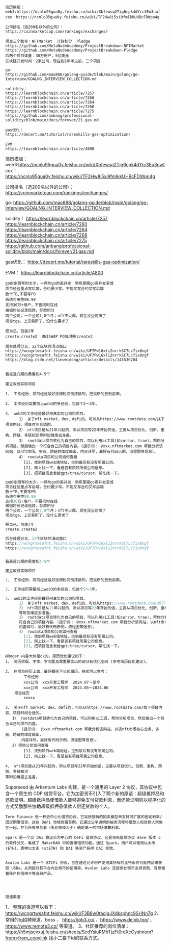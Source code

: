     简历模版：
    web3:https://ncnlo95gua0y.feishu.cn/wiki/Xbfewsq2Tig6cpk4dYrc3Eu3nwf
    cex：https://ncnlo95gua0y.feishu.cn/wiki/TF2Hw8i5xi9fmIkkUHBcFDWpn4g
    
    公司排名（选200名以外的公司）：
    https://coinmarketcap.com/rankings/exchanges/
	
	项目三个都写：NFTMarket  计算积分  Pledge 
	https://github.com/MetaNodeAcademy/ProjectBreakdown-NFTMarket
	https://github.com/MetaNodeAcademy/ProjectBreakdown-Pledge
	后两个项目体量：30万用户，5亿美元
	区块链开发时间：2家公司，现在到1年半之前，三个项目
    
    go:
    https://github.com/mao888/golang-guide/blob/main/golang/go-Interview/GOALNG_INTERVIEW_COLLECTION.md
    
    solidity： 
    https://learnblockchain.cn/article/7257
    https://learnblockchain.cn/article/7260
    https://learnblockchain.cn/article/7264
    https://learnblockchain.cn/article/7268
    https://learnblockchain.cn/article/7275
    https://github.com/anbang/professional-solidity/blob/main/docs/forever/21.gas.md
    
    gas优化：
    https://decert.me/tutorial/rareskills-gas-optimization/
    
    EVM：
    https://learnblockchain.cn/article/4800


















    
简历模版：
web3:https://ncnlo95gua0y.feishu.cn/wiki/Xbfewsq2Tig6cpk4dYrc3Eu3nwf
cex：https://ncnlo95gua0y.feishu.cn/wiki/TF2Hw8i5xi9fmIkkUHBcFDWpn4g

公司排名（选200名以外的公司）：
https://coinmarketcap.com/rankings/exchanges/

go:
https://github.com/mao888/golang-guide/blob/main/golang/go-Interview/GOALNG_INTERVIEW_COLLECTION.md

solidity： 
https://learnblockchain.cn/article/7257
https://learnblockchain.cn/article/7260
https://learnblockchain.cn/article/7264
https://learnblockchain.cn/article/7268
https://learnblockchain.cn/article/7275
https://github.com/anbang/professional-solidity/blob/main/docs/forever/21.gas.md

gas优化：
https://decert.me/tutorial/rareskills-gas-optimization/

EVM：
https://learnblockchain.cn/article/4800


    go的东西写的太少，一两句go的高并发：熟练掌握go高并发变成
    项目经验重点写后端，合约要少写。不能又写合约又写后端
    数十TB,不要写PB
    系统可用性99.99
    支持30万+用户，不要同时在线
    根据时长记录借款，存款积分
    两个公司，一个公司7,8个月；nft不火爆，现在没公司搞了
    项目tge，上交易所了，没什么需求了
    
    把自己，包装2年
    create,create2  UNISWAP POOL使用create2
    
    后台处理分叉，12个区块的滑动窗口
    https://wcngrtwsafnt.feishu.cn/wiki/UF7Pw16xli2nrrkSC7Lc7ix8ngf
    https://wcngrtwsafnt.feishu.cn/wiki/UF7Pw16xli2nrrkSC7Lc7ix8ngf
	https://blog.csdn.net/linweidong/article/details/145536204
    
    
    看最近几期的黑客松4-5个
    
    建立改成实际项目
    
    1、 工作经历、项目经验最好按照时间倒序排列，把最新的放到前面。
    
    2、 工作经历需要加上web3的多经验，包装个2～3年。
    
    3、 web3的工作经验最好用真实的公司和项目。
          1） 关于nft market、dex、defi的，可以从https://www.rootdata.com/找下项目内容、项目时间合适的。
          2） nft项目是从21年兴起的，所以项目写22年开始的话，主要从项目优化、创新、重构、跨链、多链知识等附加维度去准备。
          3） rootdata项目转化为自己的项目，可以利用ai工具(如cursor、trae)，帮你分析项目，然后输出一个符合自己的项目内容。(提示词： @xxx.nftmarket.com 帮我分析该网站，以nft市场、多链、跨链的维度输出，内容详尽，最好有代码示例，流程图等信息）。
          4） roodata项目和公司如何查看
            [1]、找到项目web端地址，拉到最后有没有所属公司。
            [2]、网上找一下，看是否有项目所属公司信息。
            [3]、把项目信息发给gpt/trae/cursor，帮忙找一下。

```go
go的东西写的太少，一两句go的高并发：熟练掌握go高并发变成
项目经验重点写后端，合约要少写。不能又写合约又写后端
数十TB,不要写PB
系统可用性99.99
支持30万+用户，不要同时在线
根据时长记录借款，存款积分
两个公司，一个公司7,8个月；nft不火爆，现在没公司搞了
项目tge，上交易所了，没什么需求了

把自己，包装2年
create,create2

后台处理分叉，12个区块的滑动窗口
https://wcngrtwsafnt.feishu.cn/wiki/UF7Pw16xli2nrrkSC7Lc7ix8ngf
https://wcngrtwsafnt.feishu.cn/wiki/UF7Pw16xli2nrrkSC7Lc7ix8ngf


看最近几期的黑客松4-5个

建立改成实际项目

1、 工作经历、项目经验最好按照时间倒序排列，把最新的放到前面。

2、 工作经历需要加上web3的多经验，包装个2～3年。

3、 web3的工作经验最好用真实的公司和项目。
      1） 关于nft market、dex、defi的，可以从https://www.rootdata.com/找下项目内容、项目时间合适的。
      2） nft项目是从21年兴起的，所以项目写22年开始的话，主要从项目优化、创新、重构、跨链、多链知识
	  等附加维度去准备。
      3） rootdata项目转化为自己的项目，可以利用ai工具(如cursor、trae)，帮你分析项目，然后输出一个
	  符合自己的项目内容。(提示词： @xxx.nftmarket.com 帮我分析该网站，以nft市场、多链、跨链的维度输出，
	  内容详尽，最好有代码示例，流程图等信息）。
      4） roodata项目和公司如何查看
        [1]、找到项目web端地址，拉到最后有没有所属公司。
        [2]、网上找一下，看是否有项目所属公司信息。
        [3]、把项目信息发给gpt/trae/cursor，帮忙找一下。
```

    @Roger 内容大体是ok的，简历优化建议如下：
    1、 简历排版、字体、字间距及需重要突出的部分有优化空间 (参考简历优化建议)。
    
    2、 在项目经历上面，最好概括下公司履历，格式可以参考：
            工作经历 
    		xxx公司  xxx开发工程师  2024.07～至今
    		xxx公司  xxx开发工程师  2023.05～2024.06
    	项目经历
    		xxxxx
    
    3、 关于nft market、dex、defi的，可以从https://www.rootdata.com/找下项目内容、项目时间合适的。
       1） rootdata项目转化为自己的项目，可以利用ai工具，帮你分析项目，然后输出一个符合自己的项目内容。
           (提示词： @xxx.nftmarket.com 帮我分析该网站，以该nft市场核心业务、多链、跨链的维度输出，
    	   内容详尽，最好有代码示例，流程图等信息）。
       2）项目公司如何查看
            [1]、找到项目web端地址，拉到最后有没有所属公司。
            [2]、网上找一下，看是否有项目所属公司信息。
    
    4、 nft项目是从21年兴起的，所以项目写22年开始的话，主要从项目优化、创新、重构、跨链、多链知识
    等附加维度去准备。



Superseed 由 Arkantum Labs 构建，是一个通用的 Layer 2 协议，其协议中包含一个原生的 CDP 借贷平台。它为加密货币引入了两个新的原语：超级抵押品和还款证明。超级抵押品使借款人能够避免支付贷款利息，而还款证明则以程序化的方式奖励那些协助超级抵押品借款人偿还贷款的个人。
    
    
    Term Finance 是一种去中心化借贷协议，它采用独特的拍卖模型来支持可扩展的固定利率/固定期限借贷，这在 DeFi 领域尚属首例。它通过公平透明的拍卖流程将借款人和贷款人聚集在一起，并为所有参与者（无论规模大小）确定单一的市场清算利率。
    
    Spark 是一个以 DAI 稳定币为中心的 DeFi 借贷协议。它是领先借贷协议 Aave 版本 3 的软件分叉，集成了 MakerDAO 中的直接借贷功能。通过 Spark，用户可以使用以太币 (ETH)、质押以太币 (stETH) 和 DAI 等资产获得 DAI 贷款。
    
    
    Avalon Labs 是一个 BTCFi 协议，旨在通过允许用户使用其持有的比特币作为抵押品来获取 USDa，从而提升其平台内比特币的使用率。Avalon Labs 还提供比特币支持贷款、有息储蓄账户和信用卡等金融产品。




	投递渠道：

1、 整理的渠道可以看下： https://wcngrtwsafnt.feishu.cn/wiki/F3B8w0taoigJXdksphnc9SHNn7g
2、常用的tg招聘频道、boss 、 https://job3.co/ 、https://www.dejob.top/ 、 https://www.remote3.co/ 等渠道。
3、社区推荐的岗位清单：https://h5mjscvxuj.feishu.cn/sheets/ScdYsiuRMhTjzFt0rdXcCyshnom?from=from_copylink  找小二要下id的联系方式。
